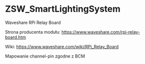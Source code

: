 # ZSW_SmartLightingSystem

Waveshare RPi Relay Board

Strona producenta modułu:
https://www.waveshare.com/rpi-relay-board.htm

Wiki:
https://www.waveshare.com/wiki/RPi_Relay_Board


Mapowanie channel-pin zgodne z BCM

